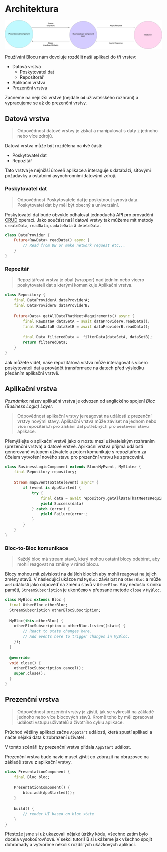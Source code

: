 # Architektura

![Bloc Architecture](../assets/bloc_architecture.png)

Používání Blocu nám dovoluje rozdělit naší aplikaci do tří vrstev:

- Datová vrstva
  - Poskytovatel dat
  - Repositorář
- Aplikační vrstva
- Prezenční vrstva

Začneme na nejnižší vrstvě (nejdále od uživatelského rozhraní) a vypracujeme se až do prezenční vrstvy.

## Datová vrstva

> Odpovědnost datové vrstvy je získat a manipulovat s daty z jednoho nebo více zdrojů.

Datová vrstva může být rozdělena na dvě části:

- Poskytovatel dat
- Repozitář

Tato vrstva je nejnižší úroveň aplikace a interaguje s databází, síťovými požadavky a ostatními asynchronními datovými zdroji.

### Poskytovatel dat

> Odpovědnost Poskytovatele dat je poskytnout syrová data. Poskytovatel dat by měl být obecný a univerzální.

Poskytovatel dat bude obvykle odhalovat jednoduchá API pro provádění [CRUD](https://cs.wikipedia.org/wiki/CRUD) operací. Jako součást naší datové vrstvy tak můžeme mít metody `createData`, `readData`, `updateData` a `deleteData`.

```dart
class DataProvider {
    Future<RawData> readData() async {
        // Read from DB or make network request etc...
    }
}
```

### Repozitář

> Repozitářová vrstva je obal (wrapper) nad jedním nebo vícero poskytovateli dat s kterými komunikuje Aplikační vrstva.

```dart
class Repository {
    final DataProviderA dataProviderA;
    final DataProviderB dataProviderB;

    Future<Data> getAllDataThatMeetsRequirements() async {
        final RawDataA dataSetA = await dataProviderA.readData();
        final RawDataB dataSetB = await dataProviderB.readData();

        final Data filteredData = _filterData(dataSetA, dataSetB);
        return filteredData;
    }
}
```

Jak můžete vidět, naše repozitářová vrstva může interagovat s vícero poskytovateli dat a provádět transformace na datech před výsledku předáním aplikační vrstvě.

## Aplikační vrstva

*Poznámka:* název aplikační vrstva je odvozen od anglického spojení *Bloc (Business Logic) Layer*.

> Odpovědnost aplikační vrstvy je reagovat na události z prezenční vrstvy novými stavy. Aplikační vrstva může záviset na jednom nebo více repozitářích pro získání dat potřebných pro sestavení stavu aplikace.

Přemýšlejte o aplikační vrstvě jako o mostu mezi uživatelským rozhraním (prezenční vrstva) a datové vrstvě. Aplikační vrstva přijímá události generované vstupem uživatele a potom komunikuje s repozitářem za účelem vytvoření nového stavu pro prezenční vrstvu ke zpracování.

```dart
class BusinessLogicComponent extends Bloc<MyEvent, MyState> {
    final Repository repository;

    Stream mapEventToState(event) async* {
        if (event is AppStarted) {
            try {
                final data = await repository.getAllDataThatMeetsRequirements();
                yield Success(data);
            } catch (error) {
                yield Failure(error);
            }
        }
    }
}
```

### Bloc-to-Bloc komunikace

> Každý bloc má stream stavů, který mohou ostatní blocy odebírat, aby mohli reagovat na změny v rámci blocu.

Blocy mohou mít závislosti na dalších blocích aby mohli reagovat na jejich změny stavů. V následující ukázce má `MyBloc` závislost na `OtherBloc` a může `add` události jako odpověď na změnu stavů v `OtherBloc`. Aby nedošlo k úniku paměti, `StreamSubscription` je ukončeno v přepsané metode `close` v `MyBloc`.

```dart
class MyBloc extends Bloc {
  final OtherBloc otherBloc;
  StreamSubscription otherBlocSubscription;

  MyBloc(this.otherBloc) {
    otherBlocSubscription = otherBloc.listen((state) {
        // React to state changes here.
        // Add events here to trigger changes in MyBloc.
    });
  }

  @override
  void close() {
    otherBlocSubscription.cancel();
    super.close();
  }
}
```

## Prezenční vrstva

> Odpovědnost prezenční vrstvy je zjistit, jak se vykreslit na základě jednoho nebo více blocových stavů. Kromě toho by měl zpracovat události vstupu uživatelů a životního cyklu aplikace.

Průchod většiny aplikací začne `AppStart` událostí, která spustí aplikaci a načte nějaká data k zobrazení uživateli.

V tomto scénáři by prezenční vrstva přidala `AppStart` událost.

Prezenční vrstva bude navíc muset zjistit co zobrazit na obrazovce na základě stavu z aplikační vrstvy.

```dart
class PresentationComponent {
    final Bloc bloc;

    PresentationComponent() {
        bloc.add(AppStarted());
    }

    build() {
        // render UI based on bloc state
    }
}
```

Přestože jsme si už ukazovali nějaké útržky kódu, všechno zatím bylo docela vysokoúrovňové. V sekci tutoriálů si ukážeme jak všechno spojit dohromady a vytvoříme několik rozdílných ukázkových aplikací.
